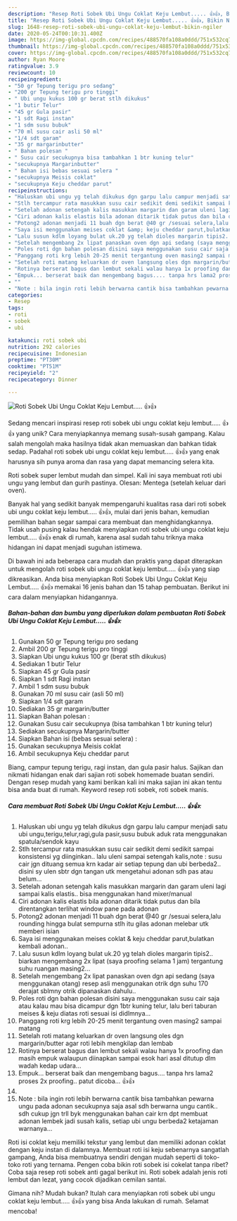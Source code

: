 ```yaml
---
description: "Resep Roti Sobek Ubi Ungu Coklat Keju Lembut..... 👍👍, Bikin Ngiler"
title: "Resep Roti Sobek Ubi Ungu Coklat Keju Lembut..... 👍👍, Bikin Ngiler"
slug: 1648-resep-roti-sobek-ubi-ungu-coklat-keju-lembut-bikin-ngiler
date: 2020-05-24T00:10:31.400Z
image: https://img-global.cpcdn.com/recipes/488570fa108a0ddd/751x532cq70/roti-sobek-ubi-ungu-coklat-keju-lembut-👍👍-foto-resep-utama.jpg
thumbnail: https://img-global.cpcdn.com/recipes/488570fa108a0ddd/751x532cq70/roti-sobek-ubi-ungu-coklat-keju-lembut-👍👍-foto-resep-utama.jpg
cover: https://img-global.cpcdn.com/recipes/488570fa108a0ddd/751x532cq70/roti-sobek-ubi-ungu-coklat-keju-lembut-👍👍-foto-resep-utama.jpg
author: Ryan Moore
ratingvalue: 3.9
reviewcount: 10
recipeingredient:
- "50 gr Tepung terigu pro sedang"
- "200 gr Tepung terigu pro tinggi"
- " Ubi ungu kukus 100 gr berat stlh dikukus"
- "1 butir Telur"
- "45 gr Gula pasir"
- "1 sdt Ragi instan"
- "1 sdm susu bubuk"
- "70 ml susu cair asli 50 ml"
- "1/4 sdt garam"
- "35 gr margarinbutter"
- " Bahan polesan "
- " Susu cair secukupnya bisa tambahkan 1 btr kuning telur"
- "secukupnya Margarinbutter"
- " Bahan isi bebas sesuai selera "
- "secukupnya Meisis coklat"
- "secukupnya Keju cheddar parut"
recipeinstructions:
- "Haluskan ubi ungu yg telah dikukus dgn garpu lalu campur menjadi satu ubi ungu,terigu,telur,ragi,gula pasir,susu bubuk aduk rata menggunakan spatula/sendok kayu"
- "Stlh tercampur rata masukkan susu cair sedikit demi sedikit sampai konsistensi yg diinginkan.. lalu uleni sampai setengah kalis,note : susu cair jgn dituang semua krn kadar air setiap tepung dan ubi berbeda2.. disini sy ulen sbtr dgn tangan utk mengetahui adonan sdh pas atau belum..."
- "Setelah adonan setengah kalis masukkan margarin dan garam uleni lagi sampai kalis elastis.. bisa menggunakan hand mixer/manual"
- "Ciri adonan kalis elastis bila adonan ditarik tidak putus dan bila direntangkan terlihat window pane pada adonan"
- "Potong2 adonan menjadi 11 buah dgn berat @40 gr /sesuai selera,lalu rounding hingga bulat sempurna stlh itu gilas adonan melebar utk memberi isian"
- "Saya isi menggunakan meises coklat &amp; keju cheddar parut,bulatkan kembali adonan.."
- "Lalu susun kdlm loyang bulat uk.20 yg telah dioles margarin tipis2.. biarkan mengembang 2x lipat (saya proofing selama 1 jam) tergantung suhu ruangan masing2..."
- "Setelah mengembang 2x lipat panaskan oven dgn api sedang (saya menggunakan otang) resep asli menggunakan otrik dgn suhu 170 derajat sblmny otrik dipanaskan dahulu.."
- "Poles roti dgn bahan polesan disini saya menggunakan susu cair saja atau kalau mau bisa dicampur dgn 1btr kuning telur, lalu beri taburan meises &amp; keju diatas roti sesuai isi didlmnya..."
- "Panggang roti krg lebih 20-25 menit tergantung oven masing2 sampai matang"
- "Setelah roti matang keluarkan dr oven langsung oles dgn margarin/butter agar roti lebih mengkilap dan lembab"
- "Rotinya berserat bagus dan lembut sekali walau hanya 1x proofing dan masih empuk walaupun diinapkan sampai esok hari asal ditutup dlm wadah kedap udara..."
- "Empuk... berserat baik dan mengembang bagus.... tanpa hrs lama2 proses 2x proofing.. patut dicoba... 👍👍"
- ""
- "Note : bila ingin roti lebih berwarna cantik bisa tambahkan pewarna ungu pada adonan secukupnya saja asal sdh berwarna ungu cantik.. sdh cukup jgn trll byk menggunakan bahan cair krn dpt membuat adonan lembek jadi susah kalis, setiap ubi ungu berbeda2 ketajaman warnanya..."
categories:
- Resep
tags:
- roti
- sobek
- ubi

katakunci: roti sobek ubi 
nutrition: 292 calories
recipecuisine: Indonesian
preptime: "PT30M"
cooktime: "PT51M"
recipeyield: "2"
recipecategory: Dinner

---
```



![Roti Sobek Ubi Ungu Coklat Keju Lembut..... 👍👍](https://img-global.cpcdn.com/recipes/488570fa108a0ddd/751x532cq70/roti-sobek-ubi-ungu-coklat-keju-lembut-👍👍-foto-resep-utama.jpg)

Sedang mencari inspirasi resep roti sobek ubi ungu coklat keju lembut..... 👍👍 yang unik? Cara menyiapkannya memang susah-susah gampang. Kalau salah mengolah maka hasilnya tidak akan memuaskan dan bahkan tidak sedap. Padahal roti sobek ubi ungu coklat keju lembut..... 👍👍 yang enak harusnya sih punya aroma dan rasa yang dapat memancing selera kita.

Roti sobek super lembut mudah dan simpel. Kali ini saya membuat roti ubi ungu yang lembut dan gurih pastinya. Olesan: Mentega (setelah keluar dari oven).

Banyak hal yang sedikit banyak mempengaruhi kualitas rasa dari roti sobek ubi ungu coklat keju lembut..... 👍👍, mulai dari jenis bahan, kemudian pemilihan bahan segar sampai cara membuat dan menghidangkannya. Tidak usah pusing kalau hendak menyiapkan roti sobek ubi ungu coklat keju lembut..... 👍👍 enak di rumah, karena asal sudah tahu triknya maka hidangan ini dapat menjadi suguhan istimewa.


Di bawah ini ada beberapa cara mudah dan praktis yang dapat diterapkan untuk mengolah roti sobek ubi ungu coklat keju lembut..... 👍👍 yang siap dikreasikan. Anda bisa menyiapkan Roti Sobek Ubi Ungu Coklat Keju Lembut..... 👍👍 memakai 16 jenis bahan dan 15 tahap pembuatan. Berikut ini cara dalam menyiapkan hidangannya.

<!--inarticleads1-->

##### Bahan-bahan dan bumbu yang diperlukan dalam pembuatan Roti Sobek Ubi Ungu Coklat Keju Lembut..... 👍👍:

1. Gunakan 50 gr Tepung terigu pro sedang
1. Ambil 200 gr Tepung terigu pro tinggi
1. Siapkan  Ubi ungu kukus 100 gr (berat stlh dikukus)
1. Sediakan 1 butir Telur
1. Siapkan 45 gr Gula pasir
1. Siapkan 1 sdt Ragi instan
1. Ambil 1 sdm susu bubuk
1. Gunakan 70 ml susu cair (asli 50 ml)
1. Siapkan 1/4 sdt garam
1. Sediakan 35 gr margarin/butter
1. Siapkan  Bahan polesan :
1. Gunakan  Susu cair secukupnya (bisa tambahkan 1 btr kuning telur)
1. Sediakan secukupnya Margarin/butter
1. Siapkan  Bahan isi (bebas sesuai selera) :
1. Gunakan secukupnya Meisis coklat
1. Ambil secukupnya Keju cheddar parut


Biang, campur tepung terigu, ragi instan, dan gula pasir halus. Sajikan dan nikmati hidangan enak dari sajian roti sobek homemade buatan sendiri. Dengan resep mudah yang kami berikan kali ini maka sajian ini akan tentu bisa anda buat di rumah. Keyword resep roti sobek, roti sobek manis. 

<!--inarticleads2-->

##### Cara membuat Roti Sobek Ubi Ungu Coklat Keju Lembut..... 👍👍:

1. Haluskan ubi ungu yg telah dikukus dgn garpu lalu campur menjadi satu ubi ungu,terigu,telur,ragi,gula pasir,susu bubuk aduk rata menggunakan spatula/sendok kayu
1. Stlh tercampur rata masukkan susu cair sedikit demi sedikit sampai konsistensi yg diinginkan.. lalu uleni sampai setengah kalis,note : susu cair jgn dituang semua krn kadar air setiap tepung dan ubi berbeda2.. disini sy ulen sbtr dgn tangan utk mengetahui adonan sdh pas atau belum...
1. Setelah adonan setengah kalis masukkan margarin dan garam uleni lagi sampai kalis elastis.. bisa menggunakan hand mixer/manual
1. Ciri adonan kalis elastis bila adonan ditarik tidak putus dan bila direntangkan terlihat window pane pada adonan
1. Potong2 adonan menjadi 11 buah dgn berat @40 gr /sesuai selera,lalu rounding hingga bulat sempurna stlh itu gilas adonan melebar utk memberi isian
1. Saya isi menggunakan meises coklat &amp; keju cheddar parut,bulatkan kembali adonan..
1. Lalu susun kdlm loyang bulat uk.20 yg telah dioles margarin tipis2.. biarkan mengembang 2x lipat (saya proofing selama 1 jam) tergantung suhu ruangan masing2...
1. Setelah mengembang 2x lipat panaskan oven dgn api sedang (saya menggunakan otang) resep asli menggunakan otrik dgn suhu 170 derajat sblmny otrik dipanaskan dahulu..
1. Poles roti dgn bahan polesan disini saya menggunakan susu cair saja atau kalau mau bisa dicampur dgn 1btr kuning telur, lalu beri taburan meises &amp; keju diatas roti sesuai isi didlmnya...
1. Panggang roti krg lebih 20-25 menit tergantung oven masing2 sampai matang
1. Setelah roti matang keluarkan dr oven langsung oles dgn margarin/butter agar roti lebih mengkilap dan lembab
1. Rotinya berserat bagus dan lembut sekali walau hanya 1x proofing dan masih empuk walaupun diinapkan sampai esok hari asal ditutup dlm wadah kedap udara...
1. Empuk... berserat baik dan mengembang bagus.... tanpa hrs lama2 proses 2x proofing.. patut dicoba... 👍👍
1. 
1. Note : bila ingin roti lebih berwarna cantik bisa tambahkan pewarna ungu pada adonan secukupnya saja asal sdh berwarna ungu cantik.. sdh cukup jgn trll byk menggunakan bahan cair krn dpt membuat adonan lembek jadi susah kalis, setiap ubi ungu berbeda2 ketajaman warnanya...


Roti isi coklat keju memiliki tekstur yang lembut dan memiliki adonan coklat dengan keju instan di dalamnya. Membuat roti isi keju sebenarnya sangatlah gampang, Anda bisa membuatnya sendiri dengan mudah seperti di toko-toko roti yang ternama. Pengen coba bikin roti sobek isi cokelat tanpa ribet? Coba saja resep roti sobek anti gagal berikut ini. Roti sobek adalah jenis roti lembut dan lezat, yang cocok dijadikan cemilan santai. 

Gimana nih? Mudah bukan? Itulah cara menyiapkan roti sobek ubi ungu coklat keju lembut..... 👍👍 yang bisa Anda lakukan di rumah. Selamat mencoba!
